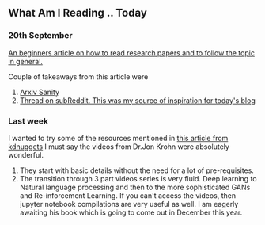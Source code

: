 ## What Am I Reading .. Today

### 20th September
 [An beginners article on how to read research papers and to follow the topic in general.](https://towardsdatascience.com/getting-started-with-reading-deep-learning-research-papers-the-why-and-the-how-dfd1ac15dbc0)

Couple of takeaways from this article were
1. [Arxiv Sanity](http://www.arxiv-sanity.com)
2. [Thread on subReddit. This was my source of inspiration for today's blog](https://www.reddit.com/r/MachineLearning/comments/807ex4/d_machine_learning_wayr_what_are_you_reading_week/)

### Last week
I wanted to try some of the resources mentioned in [this article from kdnuggets](https://www.kdnuggets.com/2018/02/5-fantastic-practical-natural-language-processing-resources.html)
I must say the videos from Dr.Jon Krohn were absolutely wonderful. 
1. They start with basic details without the need for a lot of pre-requisites.
2. The transition through 3 part videos series is very fluid. Deep learning to Natural language processing and 
then to the more sophisticated GANs and Re-inforcement Learning. 
If you can't access the videos, then jupyter notebook compilations are very useful as well. 
I am eagerly awaiting his book which is going to come out in December this year.
